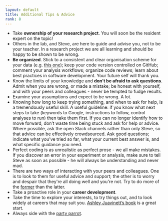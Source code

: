 ```yaml
---
layout: default
title: Additional Tips & Advice
rank: 8
---
```

* Take **ownership of your research project**. You will soon be the resident expert on the topic!
* Others in the lab, and Steve, are here to guide and advise you, not to be your teacher. In a research project we are all learning and should be happy to be shown to be wrong.
* **Be organized**. Stick to a consistent and clear organisation scheme for your data (e.g. [this one](https://bids.neuroimaging.io/)); keep your code version controlled on GitHub; comment your analysis workflows; organize code reviews; learn about best practices in software development. Your future self will thank you.
* Know the limits of your knowledge and **don’t be afraid to ask questions**. Admit when you are wrong, or made a mistake; be honest with yourself, and with your peers and colleagues - never be tempted to fudge results.
* Examine your assumptions and expect to be wrong. A lot.
* Knowing how long to keep trying something, and when to ask for help, is a tremendously useful skill. A useful guideline: if you know what next steps to take (keywords to Google, instructions to follow, control analyses to run) then take them first. If you can no longer identify how to move forward, don’t waste time being stuck and ask for help or advice. Where possible, ask the open Slack channels rather than only Steve, so that advice can be effectively crowdsourced.
Ask good questions; indicate what you’ve tried so far, what your current best answer is, and what specific guidance you need.
* Perfect coding is as unrealistic as perfect prose - we all make mistakes. If you discover an error in your experiment or analysis, make sure to tell Steve as soon as possible - he will always be understanding and never mad.
* There are two ways of interacting with your peers and colleagues. One is to look to them for useful advice and support; the other is to worry and despair that they're all doing well and you're not. Try to do more of the [former](https://twitter.com/annegalloway/status/438412389319319552?lang=en) than the latter.
* Take a proactive role in your **career development**.
* Take the time to explore your interests, to try things out, and to look widely at careers that may suit you. [Ashley Juavinett’s book](https://cup.columbia.edu/book/so-you-want-to-be-a-neuroscientist/9780231190893) is a great start.
* Always side with the [party parrot](https://cultofthepartyparrot.com/).
